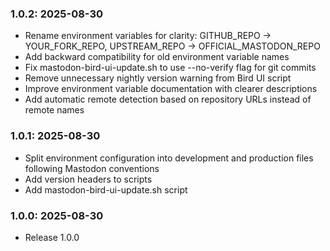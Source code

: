 ### 1.0.2: 2025-08-30

* Rename environment variables for clarity: GITHUB_REPO → YOUR_FORK_REPO, UPSTREAM_REPO → OFFICIAL_MASTODON_REPO
* Add backward compatibility for old environment variable names
* Fix mastodon-bird-ui-update.sh to use --no-verify flag for git commits
* Remove unnecessary nightly version warning from Bird UI script
* Improve environment variable documentation with clearer descriptions
* Add automatic remote detection based on repository URLs instead of remote names

### 1.0.1: 2025-08-30

* Split environment configuration into development and production files following Mastodon conventions
* Add version headers to scripts
* Add mastodon-bird-ui-update.sh script

### 1.0.0: 2025-08-30

* Release 1.0.0
